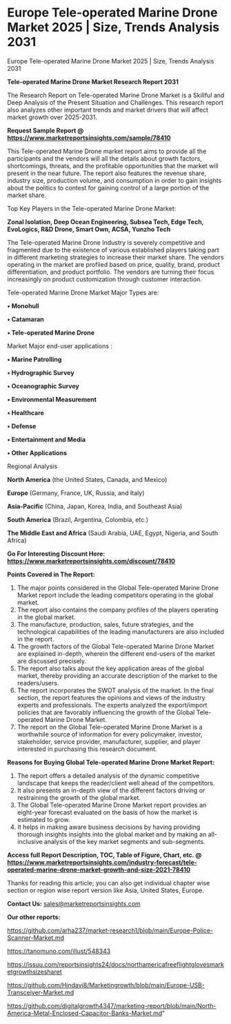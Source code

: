 # Europe Tele-operated Marine Drone Market 2025 | Size, Trends Analysis 2031
Europe Tele-operated Marine Drone Market 2025 | Size, Trends Analysis 2031

<strong>Tele-operated Marine Drone Market Research Report 2031</strong>

The Research Report on Tele-operated Marine Drone Market is a Skillful and Deep Analysis of the Present Situation and Challenges. This research report also analyzes other important trends and market drivers that will affect market growth over 2025-2031.

<strong>Request Sample Report @ <a href=https://www.marketreportsinsights.com/sample/78410>https://www.marketreportsinsights.com/sample/78410</a></strong>

This Tele-operated Marine Drone market report aims to provide all the participants and the vendors will all the details about growth factors, shortcomings, threats, and the profitable opportunities that the market will present in the near future. The report also features the revenue share, industry size, production volume, and consumption in order to gain insights about the politics to contest for gaining control of a large portion of the market share.

Top Key Players in the Tele-operated Marine Drone Market:

<strong>Zonal Isolation, Deep Ocean Engineering, Subsea Tech, Edge Tech, EvoLogics, R&D Drone, Smart Own, ACSA, Yunzho Tech</strong>

The Tele-operated Marine Drone Industry is severely competitive and fragmented due to the existence of various established players taking part in different marketing strategies to increase their market share. The vendors operating in the market are profiled based on price, quality, brand, product differentiation, and product portfolio. The vendors are turning their focus increasingly on product customization through customer interaction.

Tele-operated Marine Drone Market Major Types are:

<strong>• Monohull

• Catamaran

• Tele-operated Marine Drone</strong>

Market Major end-user applications :

<strong>• Marine Patrolling

• Hydrographic Survey

• Oceanographic Survey

• Environmental Measurement

• Healthcare

• Defense

• Entertainment and Media

• Other Applications</strong>

Regional Analysis

</u><strong><b>North America</b></strong> (the United States, Canada, and Mexico)

<strong><b>Europe </b></strong>(Germany, France, UK, Russia, and Italy)

<strong><b>Asia-Pacific</b></strong> (China, Japan, Korea, India, and Southeast Asia)

<strong><b>South America</b></strong> (Brazil, Argentina, Colombia, etc.)

<strong><b>The Middle East and Africa</b></strong> (Saudi Arabia, UAE, Egypt, Nigeria, and South Africa)

<strong>Go For Interesting Discount Here: <a href=https://www.marketreportsinsights.com/discount/78410>https://www.marketreportsinsights.com/discount/78410</a></strong>

<strong>Points Covered in The Report:</strong>
<ol>
  <li>The major points considered in the Global Tele-operated Marine Drone Market report include the leading competitors operating in the global market.</li>
  <li>The report also contains the company profiles of the players operating in the global market.</li>
  <li>The manufacture, production, sales, future strategies, and the technological capabilities of the leading manufacturers are also included in the report.</li>
  <li>The growth factors of the Global Tele-operated Marine Drone Market are explained in-depth, wherein the different end-users of the market are discussed precisely.</li>
  <li>The report also talks about the key application areas of the global market, thereby providing an accurate description of the market to the readers/users.</li>
  <li>The report incorporates the SWOT analysis of the market. In the final section, the report features the opinions and views of the industry experts and professionals. The experts analyzed the export/import policies that are favorably influencing the growth of the Global Tele-operated Marine Drone Market.</li>
  <li>The report on the Global Tele-operated Marine Drone Market is a worthwhile source of information for every policymaker, investor, stakeholder, service provider, manufacturer, supplier, and player interested in purchasing this research document.</li>
</ol>
<strong>Reasons for Buying Global Tele-operated Marine Drone Market Report:</strong>

<ol>
  <li>The report offers a detailed analysis of the dynamic competitive landscape that keeps the reader/client well ahead of the competitors.</li>
  <li>It also presents an in-depth view of the different factors driving or restraining the growth of the global market.</li>
  <li>The Global Tele-operated Marine Drone Market report provides an eight-year forecast evaluated on the basis of how the market is estimated to grow.</li>
  <li>It helps in making aware business decisions by having providing thorough insights insights into the global market and by making an all-inclusive analysis of the key market segments and sub-segments.</li>
</ol>
<strong>Access full Report Description, TOC, Table of Figure, Chart, etc. @ <a href=https://www.marketreportsinsights.com/industry-forecast/tele-operated-marine-drone-market-growth-and-size-2021-78410>https://www.marketreportsinsights.com/industry-forecast/tele-operated-marine-drone-market-growth-and-size-2021-78410</a></strong>


Thanks for reading this article; you can also get individual chapter wise section or region wise report version like Asia, United States, Europe.

<strong>Contact Us:</strong>
sales@marketreportsinsights.com

<strong>Our other reports:</strong>

<a href=https://github.com/arha237/market-research1/blob/main/Europe-Police-Scanner-Market.md>https://github.com/arha237/market-research1/blob/main/Europe-Police-Scanner-Market.md</a>

<a href=https://tanomuno.com/illust/548343>https://tanomuno.com/illust/548343</a>

<a href=https://issuu.com/reportsinsights24/docs/northamericafreeflightglovesmarketgrowthsizesharet>https://issuu.com/reportsinsights24/docs/northamericafreeflightglovesmarketgrowthsizesharet</a>

<a href=https://github.com/Hindavi8/Marketingrowth/blob/main/Europe-USB-Transceiver-Market.md>https://github.com/Hindavi8/Marketingrowth/blob/main/Europe-USB-Transceiver-Market.md</a>

<a href=https://github.com/digitalgrowth4347/marketing-report/blob/main/North-America-Metal-Enclosed-Capacitor-Banks-Market.md>https://github.com/digitalgrowth4347/marketing-report/blob/main/North-America-Metal-Enclosed-Capacitor-Banks-Market.md</a>"
